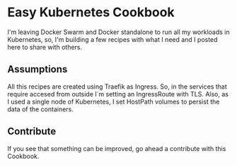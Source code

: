 # Easy Kubernetes Cookbook
I'm leaving Docker Swarm and Docker standalone to run all my workloads in Kubernetes, so, I'm building a few recipes with what I need and I posted here to share with others.

## Assumptions

All this recipes are created using Traefik as Ingress. So, in the services that require accesed from outside I´m setting an IngressRoute with TLS. Also, as I used a single node of Kubernetes, I set HostPath volumes to persist the data of the containers. 

## Contribute

If you see that something can be improved, go ahead a contribute with this Cookbook.
